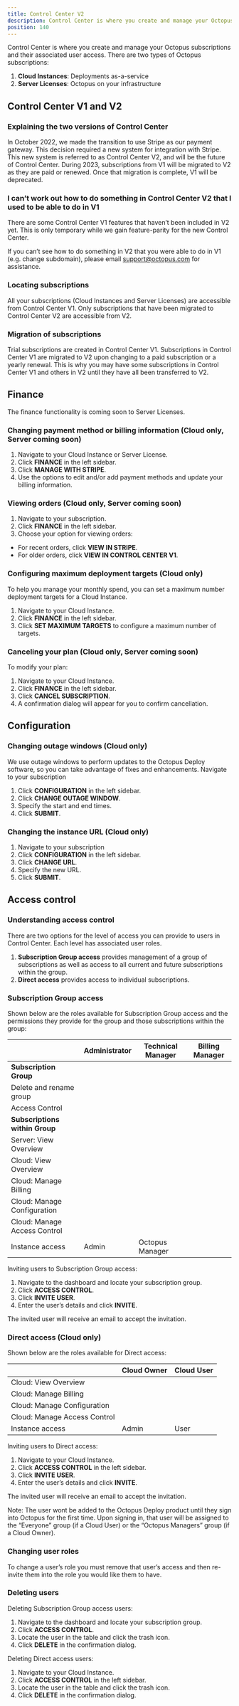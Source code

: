 ```yaml
---
title: Control Center V2
description: Control Center is where you create and manage your Octopus subscriptions and their associated user access. 
position: 140
---
```


Control Center is where you create and manage your Octopus subscriptions and their associated user access. 
There are two types of Octopus subscriptions:

1. **Cloud Instances**: Deployments as-a-service
2. **Server Licenses**: Octopus on your infrastructure

## Control Center V1 and V2 

### Explaining the two versions of Control Center

In October 2022, we made the transition to use Stripe as our payment gateway. This decision required a new system for integration with Stripe. This new system is referred to as Control Center V2, and will be the future of Control Center. During 2023, subscriptions from V1 will be migrated to V2 as they are paid or renewed. Once that migration is complete, V1 will be deprecated.

### I can’t work out how to do something in Control Center V2 that I used to be able to do in V1

There are some Control Center V1 features that haven’t been included in V2 yet. This is only temporary while we gain feature-parity for the new Control Center.

If you can’t see how to do something in V2 that you were able to do in V1 (e.g. change subdomain), please email [support@octopus.com](mailto:support@octopus.com) for assistance. 

### Locating subscriptions

All your subscriptions (Cloud Instances and Server Licenses) are accessible from Control Center V1. Only subscriptions that have been migrated to Control Center V2 are accessible from V2. 

### Migration of subscriptions

Trial subscriptions are created in Control Center V1. Subscriptions in Control Center V1 are migrated to V2 upon changing to a paid subscription or a yearly renewal. This is why you may have some subscriptions in Control Center V1 and others in V2 until they have all been transferred to V2. 

## Finance 

The finance functionality is coming soon to Server Licenses. 

### Changing payment method or billing information (Cloud only, Server coming soon)

1. Navigate to your Cloud Instance or Server License.
2. Click **FINANCE** in the left sidebar.
3. Click **MANAGE WITH STRIPE**.
4. Use the options to edit and/or add payment methods and update your billing information.

### Viewing orders (Cloud only, Server coming soon)

1. Navigate to your subscription.
2. Click **FINANCE** in the left sidebar.
3. Choose your option for viewing orders:
  - For recent orders, click **VIEW IN STRIPE**.
  - For older orders, click **VIEW IN CONTROL CENTER V1**.

### Configuring maximum deployment targets (Cloud only)

To help you manage your monthly spend, you can set a maximum number deployment targets for a Cloud Instance.

1. Navigate to your Cloud Instance.
2. Click **FINANCE** in the left sidebar.
3. Click **SET MAXIMUM TARGETS** to configure a maximum number of targets.

### Canceling your plan (Cloud only, Server coming soon)

To modify your plan:

1. Navigate to your Cloud Instance.
2. Click **FINANCE** in the left sidebar.
3. Click **CANCEL SUBSCRIPTION**.
4. A confirmation dialog will appear for you to confirm cancellation.

## Configuration 

### Changing outage windows (Cloud only)

We use outage windows to perform updates to the Octopus Deploy software, so you can take advantage of fixes and enhancements.
Navigate to your subscription

1. Click **CONFIGURATION** in the left sidebar.
2. Click **CHANGE OUTAGE WINDOW**.
3. Specify the start and end times.
4. Click **SUBMIT**.

### Changing the instance URL (Cloud only)

1. Navigate to your subscription
2. Click **CONFIGURATION** in the left sidebar.
3. Click **CHANGE URL**.
4. Specify the new URL.
5. Click **SUBMIT**.

## Access control

### Understanding access control

There are two options for the level of access you can provide to users in Control Center. Each level has associated user roles.

1. **Subscription Group access** provides management of a group of subscriptions as well as access to all current and future subscriptions within the group. 
2. **Direct access** provides access to individual subscriptions.

### Subscription Group access

Shown below are the roles available for Subscription Group access and the permissions they provide for the group and those subscriptions within the group:

|                                | Administrator | Technical Manager | Billing Manager |
| ------------------------------ | ------------- | ----------------- | --------------- |
| **Subscription Group**         |
| Delete and rename group        | <i class="fas fa-check-circle text-success fs-24"></i>             | <i class="fas fa-check-circle text-success fs-24"></i>                 | <i class="fas fa-times-circle text-danger fs-24"></i>           |
| Access Control                 | <i class="fas fa-check-circle text-success fs-24"></i>             | <i class="fas fa-check-circle text-success fs-24"></i>                 | <i class="fas fa-times-circle text-danger fs-24"></i>           |
| **Subscriptions within Group** |
| Server: View Overview          | <i class="fas fa-check-circle text-success fs-24"></i>             | <i class="fas fa-check-circle text-success fs-24"></i>                 | <i class="fas fa-times-circle text-danger fs-24"></i>           |
| Cloud: View Overview           | <i class="fas fa-check-circle text-success fs-24"></i>             | <i class="fas fa-check-circle text-success fs-24"></i>                 | <i class="fas fa-check-circle text-success fs-24"></i>    |
| Cloud: Manage Billing          | <i class="fas fa-check-circle text-success fs-24"></i>             | <i class="fas fa-times-circle text-danger fs-24"></i>                        | <i class="fas fa-check-circle text-success fs-24"></i>    |
| Cloud: Manage Configuration    | <i class="fas fa-check-circle text-success fs-24"></i>             | <i class="fas fa-check-circle text-success fs-24"></i>                 | <i class="fas fa-times-circle text-danger fs-24"></i>           |
| Cloud: Manage Access Control   | <i class="fas fa-check-circle text-success fs-24"></i>             | <i class="fas fa-check-circle text-success fs-24"></i>                 | <i class="fas fa-times-circle text-danger fs-24"></i>           |
| Instance access                | <i class="fas fa-check-circle text-success fs-24"></i> Admin       | <i class="fas fa-check-circle text-success fs-24"></i> Octopus Manager | <i class="fas fa-times-circle text-danger fs-24"></i>           |

Inviting users to Subscription Group access:

1. Navigate to the dashboard and locate your subscription group.
2. Click **ACCESS CONTROL**.
3. Click **INVITE USER**.
3. Enter the user’s details and click **INVITE**.

The invited user will receive an email to accept the invitation. 

### Direct access (Cloud only)

Shown below are the roles available for Direct access:

|                              | Cloud Owner | Cloud User |
| ---------------------------- | ----------- | ---------- |
| Cloud: View Overview         | <i class="fas fa-check-circle text-success fs-24"></i>           | <i class="fas fa-check-circle text-success fs-24"></i>          |
| Cloud: Manage Billing        | <i class="fas fa-check-circle text-success fs-24"></i>           | <i class="fas fa-times-circle text-danger fs-24"></i>                 |
| Cloud: Manage Configuration  | <i class="fas fa-check-circle text-success fs-24"></i>           | <i class="fas fa-times-circle text-danger fs-24"></i>                 |
| Cloud: Manage Access Control | <i class="fas fa-check-circle text-success fs-24"></i>           | <i class="fas fa-times-circle text-danger fs-24"></i>                 |
| Instance access              | <i class="fas fa-check-circle text-success fs-24"></i> Admin     | <i class="fas fa-check-circle text-success fs-24"></i> User     |

Inviting users to Direct access:

1. Navigate to your Cloud Instance.
2. Click **ACCESS CONTROL** in the left sidebar.
3. Click **INVITE USER**.
4. Enter the user’s details and click **INVITE**.

The invited user will receive an email to accept the invitation. 

Note: The user wont be added to the Octopus Deploy product until they sign into Octopus for the first time. Upon signing in, that user will be assigned to the “Everyone” group (if a Cloud User) or the “Octopus Managers” group (if a Cloud Owner). 

### Changing user roles 

To change a user’s role you must remove that user’s access and then re-invite them into the role you would like them to have.

### Deleting users

Deleting Subscription Group access users:

1. Navigate to the dashboard and locate your subscription group.
2. Click **ACCESS CONTROL**.
3. Locate the user in the table and click the trash icon.
4. Click **DELETE** in the confirmation dialog.

Deleting Direct access users:

1. Navigate to your Cloud Instance.
2. Click **ACCESS CONTROL** in the left sidebar.
3. Locate the user in the table and click the trash icon.
4. Click **DELETE** in the confirmation dialog.